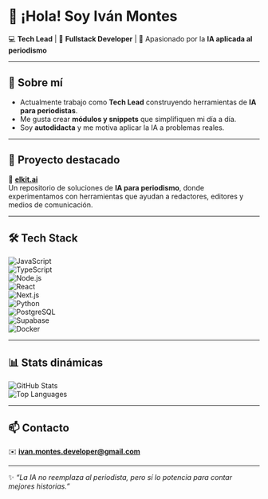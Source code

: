 # 👋 ¡Hola! Soy Iván Montes  

💻 **Tech Lead** | 🚀 **Fullstack Developer** | 🤖 Apasionado por la **IA aplicada al periodismo**  

---

## 🌱 Sobre mí
- Actualmente trabajo como **Tech Lead** construyendo herramientas de **IA para periodistas**.  
- Me gusta crear **módulos y snippets** que simplifiquen mi día a día.  
- Soy **autodidacta** y me motiva aplicar la IA a problemas reales.  

---

## 🚀 Proyecto destacado
🔗 [**elkit.ai**](https://github.com/elkit-ai)  
Un repositorio de soluciones de **IA para periodismo**, donde experimentamos con herramientas que ayudan a redactores, editores y medios de comunicación.  

---

## 🛠️ Tech Stack  
![JavaScript](https://img.shields.io/badge/-JavaScript-F7DF1E?style=for-the-badge&logo=javascript&logoColor=black)  
![TypeScript](https://img.shields.io/badge/-TypeScript-3178C6?style=for-the-badge&logo=typescript&logoColor=white)  
![Node.js](https://img.shields.io/badge/-Node.js-339933?style=for-the-badge&logo=node.js&logoColor=white)  
![React](https://img.shields.io/badge/-React-61DAFB?style=for-the-badge&logo=react&logoColor=black)  
![Next.js](https://img.shields.io/badge/-Next.js-000000?style=for-the-badge&logo=next.js&logoColor=white)  
![Python](https://img.shields.io/badge/-Python-3776AB?style=for-the-badge&logo=python&logoColor=white)  
![PostgreSQL](https://img.shields.io/badge/-PostgreSQL-336791?style=for-the-badge&logo=postgresql&logoColor=white)  
![Supabase](https://img.shields.io/badge/-Supabase-3ECF8E?style=for-the-badge&logo=supabase&logoColor=black)  
![Docker](https://img.shields.io/badge/-Docker-2496ED?style=for-the-badge&logo=docker&logoColor=white)  

---

## 📊 Stats dinámicas
![GitHub Stats](https://github-readme-stats.vercel.app/api?username=ivan-montes&show_icons=true&theme=radical)  
![Top Languages](https://github-readme-stats.vercel.app/api/top-langs/?username=ivan-montes&layout=compact&theme=radical)  

---

## 📫 Contacto
✉️ **ivan.montes.developer@gmail.com**  

---

✨ *“La IA no reemplaza al periodista, pero sí lo potencia para contar mejores historias.”*
